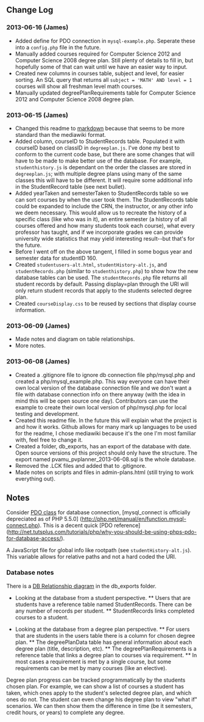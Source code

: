 Change Log
----------
### 2013-06-16 (James)
* Added define for PDO connection in `mysql-example.php`. Seperate these into a `config.php` file in 
  the future.
* Manually added courses required for Computer Science 2012 and Computer Science 2008 degree plan. 
  Still plenty of details to fill in, but hopefully some of that can wait until we have an easier 
  way to input.
* Created new columns in courses table, subject and level, for easier sorting. An SQL query that
  returns all `subject = 'MATH' AND level = 1` courses will show all freshman level math courses.
* Manually updated degreePlanRequirements table for Computer Science 2012 and Computer Science 2008 
  degree plan.

### 2013-06-15 (James)
* Changed this readme to [markdown](http://daringfireball.net/projects/markdown/) because that seems
  to be more standard than the mediawiki format.
* Added column, courseID to StudentRecords table. Populated it with courseID based on classID in
  `degreeplan.js`. I've done my best to conform to the current code base, but there are some changes
  that will have to be made to make better use of the database. For example, `studenthistory.js` is 
  dependant on the order the classes are stored in `degreeplan.js`; with multiple degree plans using
  many of the same classes this will have to be different. It will require some additional
  info in the StudentRecord table (see next bullet).
* Added yearTaken and semesterTaken to StudentRecords table so we can sort courses by when the user
  took them. The StudentRecords table could be expanded to include the CRN, the instructor, or any 
  other info we deem necessary. This would allow us to recreate the history of a specific class 
  (like who was in it), an entire semester (a history of all courses offered and how many students 
  took each course), what every professor has taught, and if we incorporate grades we can provide
  university wide statistics that may yield interesting result--but that's for the future.
* Before I went off on the above tangent, I filled in some bogus year and semester data for
  studentID 160.
* Created `studentusers-alt.html`, `studentHistory-alt.js`, and `studentRecords.php` (similar to 
  `studenthistory.php`) to show how the new database tables can be used. The `studentRecords.php` 
  file returns all student records by default. Passing display=plan through the URI will only return 
  student records that apply to the students selected degree plan.
* Created `courseDisplay.css` to be reused by sections that display course information.

### 2013-06-09 (James)
* Made notes and diagram on table relationships.
* More notes.

### 2013-06-08 (James)
* Created a .gitignore file to ignore db connection file php/mysql.php and created a 
  php/mysql_example.php. This way everyone can have their own local version of the database 
  connection file and we don't want a file with database connection info on there anyway (with the 
  idea in mind this will be open source one day). Contributors can use the example to create their 
  own local version of php/mysql.php for local testing and development.
* Created this readme file. In the future this will explain what the project is and how it works. 
  Github allows for many mark up languages to be used for the readme, I chose mediawiki because it's
  the one I'm most familiar with, feel free to change it.
* Created a folder, db_exports, has an export of the database with date. Open source versions of
  this project should only have the structure. The export named pvamu_pvplanner_2013-06-08.sql is 
  the whole database.
* Removed the .LCK files and added that to .gitignore.
* Made notes on scripts and files in admin-plans.html (still trying to work everything out).


Notes
-----
Consider [PDO class](http://www.php.net/manual/en/class.pdo.php) for database connection, 
[mysql_connect is officially depreciated as of PHP 5.5.0]
(http://php.net/manual/en/function.mysql-connect.php). This is a decent quick [PDO reference]
(http://net.tutsplus.com/tutorials/php/why-you-should-be-using-phps-pdo-for-database-access/).

A JavaScript file for global info like rootpath (see `studentHistory-alt.js`). This variable allows
for relative paths and not a hard coded the URI.

### Database notes
There is a [DB Relationship diagram](https://github.com/CSPVAMU/PantherTracksMobile/tree/master/db_exports)
in the db_exports folder.

* Looking at the database from a student perspective.
** Users that are students have a reference table named StudentRecords. There can be any number of 
   records per student.
** StudentRecords links completed courses to a student.

* Looking at the database from a degree plan perspective.
** For users that are students in the users table there is a column for chosen degree plan.
** The degreePlanData table has general information about each degree plan (title, description, etc).
** The degreePlanRequirements is a reference table that links a degree plan to courses via requirement.
** In most cases a requirement is met by a single course, but some requirements can be met by many 
   courses (like an elective).

Degree plan progress can be tracked programmatically by the students chosen plan. For example, we 
can show a list of courses a student has taken, which ones apply to the student's selected degree 
plan, and which ones do not. The student can even change his degree plan to view "what if" 
scenarios. We can then show them the difference in time (be it semesters, credit hours, or years) 
to complete any degree.